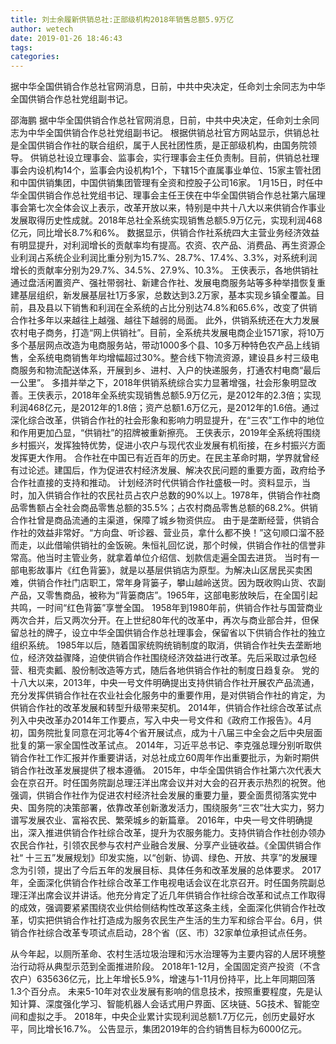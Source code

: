 ```yaml
---
title: 刘士余履新供销总社:正部级机构2018年销售总额5.9万亿
author: wetech
date: 2019-01-26 18:46:43
tags: 
categories: 
---
```

据中华全国供销合作总社官网消息，日前，中共中央决定，任命刘士余同志为中华全国供销合作总社党组副书记。
<!-- more -->
邵海鹏
据中华全国供销合作总社官网消息，日前，中共中央决定，任命刘士余同志为中华全国供销合作总社党组副书记。
根据供销总社官方网站显示，供销总社是全国供销合作社的联合组织，属于人民社团性质，是正部级机构，由国务院领导。
供销总社设立理事会、监事会，实行理事会主任负责制。目前，供销总社理事会内设机构14个，监事会内设机构1个，下辖15个直属事业单位、15家主管社团和中国供销集团，中国供销集团管理有全资和控股子公司16家。
1月15日，时任中华全国供销合作总社党组书记、理事会主任王侠在中华全国供销合作总社第六届理事会第七次全体会议上表示，改革开放以来，特别是中共十八大以来供销合作事业发展取得历史性成就。2018年总社全系统实现销售总额5.9万亿元，实现利润468亿元，同比增长8.7%和6%。
数据显示，供销合作社系统四大主营业务经济效益有明显提升，对利润增长的贡献率均有提高。农资、农产品、消费品、再生资源企业利润占系统企业利润比重分别为15.7%、28.7%、17.4%、3.3%，对系统利润增长的贡献率分别为29.7%、34.5%、27.9%、10.3%。
王侠表示，各地供销社通过盘活闲置资产、强社带弱社、新建合作社、发展电商服务站等多种举措恢复重建基层组织，新发展基层社1万多家，总数达到3.2万家，基本实现乡镇全覆盖。目前，县及县以下销售和利润在全系统的占比分别达74.8%和65.6%，改变了供销合作社多年以来越往上越强、越往下越弱的局面。
此外，供销系统还在大力发展农村电子商务，打造“网上供销社”。目前，全系统共发展电商企业1571家，将10万多个基层网点改造为电商服务站，带动1000多个县、10多万种特色农产品上线销售，全系统电商销售年均增幅超过30%。整合线下物流资源，建设县乡村三级电商服务和物流配送体系，开展到乡、进村、入户的快递服务，打通农村电商“最后一公里”。
多措并举之下，2018年供销系统综合实力显著增强，社会形象明显改善。王侠表示，2018年全系统实现销售总额5.9万亿元，是2012年的2.3倍；实现利润468亿元，是2012年的1.8倍；资产总额1.6万亿元，是2012年的1.6倍。通过深化综合改革，供销合作社的社会形象和影响力明显提升，在“三农”工作中的地位和作用更加凸显，“供销社”的招牌被重新擦亮。
王侠表示，2019年全系统将围绕乡村振兴，发挥独特优势，促进小农户与现代农业发展有机衔接，在乡村振兴方面发挥更大作用。
合作社在中国已有近百年的历史。在民主革命时期，学界就曾经有过论述。建国后，作为促进农村经济发展、解决农民问题的重要方面，政府给予合作社直接的支持和推动。
计划经济时代供销合作社盛极一时。资料显示，当时，加入供销合作社的农民社员占农户总数的90%以上。1978年，供销合作社商品零售额占全社会商品零售总额的35.5%；占农村商品零售总额的68.2%。供销合作社曾是商品流通的主渠道，保障了城乡物资供应。
由于是垄断经营，供销合作社的效益非常好。“方向盘、听诊器、营业员，拿什么都不换！”这句顺口溜不胫而走，以此借喻供销社的金饭碗。朱恒礼回忆说，那个时候，供销合作社的信誉非常高。他当时主管业务，就拿着单位介绍信、划款信走遍全国去进货。
当时有一部电影故事片《红色背篓》，就是以基层供销店为原型。为解决山区居民买卖困难，供销合作社门店职工，常年身背篓子，攀山越岭送货。因为既收购山货、农副产品，又零售商品，被称为“背篓商店”。1965年，这部电影放映后，在全国引起共鸣，一时间“红色背篓”享誉全国。
1958年到1980年前，供销合作社与国营商业两次合并，后又两次分开。在上世纪80年代的改革中，再次与商业部合并，但保留总社的牌子，设立中华全国供销合作总社理事会，保留省以下供销合作社的独立组织系统。
1985年以后，随着国家统购统销制度的取消，供销合作社失去垄断地位，经济效益骤降，迫使供销合作社围绕经济效益进行改革。先后采取过承包经营、租壳卖瓤、股份制改造等方式，随后各地供销合作社的制度日趋复杂。
党的十八大以来，2013年，中央一号文件明确提出支持供销合作社开展农产品流通，充分发挥供销合作社在农业社会化服务中的重要作用，是对供销合作社的肯定，为供销合作社的改革发展和转型升级带来契机。
2014年，供销合作社综合改革试点列入中央改革办2014年工作要点，写入中央一号文件和《政府工作报告》。4月初，国务院批复同意在河北等4个省开展试点，成为十八届三中全会之后中央层面批复的第一家全国性改革试点。
2014年，习近平总书记、李克强总理分别听取供销合作社工作汇报并作重要讲话，对总社成立60周年作出重要批示，为新时期供销合作社改革发展提供了根本遵循。
2015年，中华全国供销合作社第六次代表大会在京召开。时任国务院副总理汪洋出席会议并对大会的召开表示热烈的祝贺。他强调，供销合作社作为促进农村经济社会发展的重要力量，要全面贯彻落实党中央、国务院的决策部署，依靠改革创新激发活力，围绕服务“三农”壮大实力，努力谱写发展农业、富裕农民、繁荣城乡的新篇章。
2016年，中央一号文件明确提出，深入推进供销合作社综合改革，提升为农服务能力。支持供销合作社创办领办农民合作社，引领农民参与农村产业融合发展、分享产业链收益。《全国供销合作社“ 十三五”发展规划》印发实施，以“创新、协调、绿色、开放、共享”的发展理念为引领，提出了今后五年的发展目标、具体任务和改革发展的总体要求。
2017年，全面深化供销合作社综合改革工作电视电话会议在北京召开。时任国务院副总理汪洋出席会议并讲话。他充分肯定了近几年供销合作社综合改革和试点工作取得的成效，强调要紧紧围绕农业供给侧结构性改革这条主线，全面深化供销合作社改革，切实把供销合作社打造成为服务农民生产生活的生力军和综合平台。6月，供销合作社综合改革专项试点启动，28个省（区、市）32家单位承担试点任务。
 
 
从今年起，以厕所革命、农村生活垃圾治理和污水治理等为主要内容的人居环境整治行动将从典型示范到全面推进阶段。
2018年1-12月，全国固定资产投资（不含农户）635636亿元，比上年增长5.9%，增速与1-11月份持平，比上年同期回落1.3个百分点。
未来5-10年对农业发展有影响的信息技术，按照重要程度，先是认知计算、深度强化学习、智能机器人会话式用户界面、区块链、5G技术、智能空间和虚拟之手。
2018年，中央企业累计实现利润总额1.7万亿元，创历史最好水平，同比增长16.7%。
公告显示，集团2019年的合约销售目标为6000亿元。
